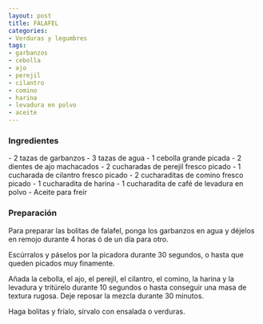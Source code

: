 ```yaml
---
layout: post
title: FALAFEL
categories:
- Verduras y legumbres
tags:
- garbanzos
- cebolla
- ajo
- perejil
- cilantro
- comino
- harina
- levadura en polvo
- aceite
---
```

<h3>Ingredientes</h3>
- 2 tazas de garbanzos
- 3 tazas de agua
- 1 cebolla grande picada
- 2 dientes de ajo machacados
- 2 cucharadas de perejil fresco picado
- 1 cucharada de cilantro fresco picado
- 2 cucharaditas de comino fresco picado
- 1 cucharadita de harina
- 1 cucharadita de café de levadura en polvo
- Aceite para freír

<h3>Preparación</h3>
Para preparar las bolitas de falafel, ponga los garbanzos en agua y déjelos en remojo durante 4 horas ó de un día para otro.

Escúrralos y páselos por la picadora durante 30 segundos, o hasta que queden picados muy finamente.

Añada la cebolla, el ajo, el perejil, el cilantro, el comino, la harina y la levadura y tritúrelo durante 10 segundos o hasta conseguir una masa de textura rugosa. Deje reposar la mezcla durante 30 minutos.

Haga bolitas y fríalo, sírvalo con ensalada o verduras.